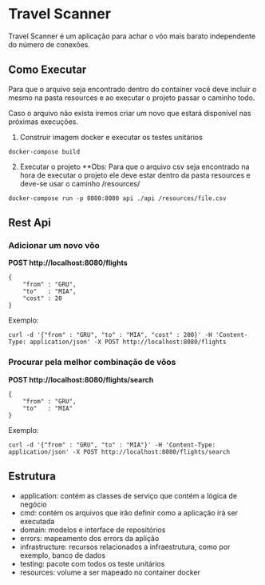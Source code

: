# Travel Scanner

Travel Scanner é um aplicação para achar o vôo mais barato independente do número de conexões.


## Como Executar

Para que o arquivo seja encontrado dentro do container você deve incluir o mesmo na pasta resources e ao executar o projeto passar o caminho todo.

Caso o arquivo não exista iremos criar um novo que estará disponível nas próximas execuções.

1. Construir imagem docker e executar os testes unitários
```
docker-compose build
```

2. Executar o projeto
**Obs: Para que o arquivo csv seja encontrado na hora de executar o projeto ele deve estar dentro da pasta resources e deve-se usar o caminho /resources/<filename>

```
docker-compose run -p 8080:8080 api ./api /resources/file.csv
```


## Rest Api

### Adicionar um novo vôo
**POST http://localhost:8080/flights**
```
{
    "from" : "GRU",
    "to"   : "MIA",
    "cost" : 20
}
```


Exemplo:
```
curl -d '{"from" : "GRU", "to" : "MIA", "cost" : 200}' -H 'Content-Type: application/json' -X POST http://localhost:8080/flights
```

### Procurar pela melhor combinação de vôos
**POST http://localhost:8080/flights/search**
```
{
    "from" : "GRU",
    "to"   : "MIA"
}
```


Exemplo:
```
curl -d '{"from" : "GRU", "to" : "MIA"}' -H 'Content-Type: application/json' -X POST http://localhost:8080/flights/search
```

## Estrutura

* application: contém as classes de serviço que contém a lógica de negócio
* cmd: contém os arquivos que irão definir como a aplicação irá ser executada
* domain: modelos e interface de repositórios
* errors: mapeamento dos errors da aplição
* infrastructure: recursos relacionados a infraestrutura, como por exemplo, banco de dados
* testing: pacote com todos os teste unitários
* resources: volume a ser mapeado no container docker